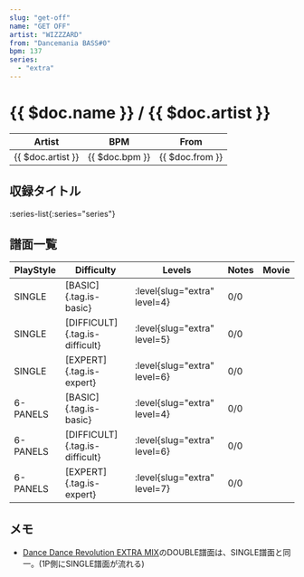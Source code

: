 ```yaml
---
slug: "get-off"
name: "GET OFF"
artist: "WIZZZARD"
from: "Dancemania BASS#0"
bpm: 137
series:
  - "extra"
---
```


# {{ $doc.name }} / {{ $doc.artist }}

|Artist|BPM|From|
|------|---|----|
|{{ $doc.artist }}|{{ $doc.bpm }}|{{ $doc.from }}|

## 収録タイトル

:series-list{:series="series"}

## 譜面一覧

|PlayStyle|Difficulty|Levels|Notes|Movie|
|---------|----------|------|-----|-----|
|SINGLE|[BASIC]{.tag.is-basic}|:level{slug="extra" level=4}|0/0||
|SINGLE|[DIFFICULT]{.tag.is-difficult}|:level{slug="extra" level=5}|0/0||
|SINGLE|[EXPERT]{.tag.is-expert}|:level{slug="extra" level=6}|0/0||
|6-PANELS|[BASIC]{.tag.is-basic}|:level{slug="extra" level=4}|0/0||
|6-PANELS|[DIFFICULT]{.tag.is-difficult}|:level{slug="extra" level=6}|0/0||
|6-PANELS|[EXPERT]{.tag.is-expert}|:level{slug="extra" level=7}|0/0||

## メモ

- [Dance Dance Revolution EXTRA MIX](/series/extra)のDOUBLE譜面は、SINGLE譜面と同一。(1P側にSINGLE譜面が流れる)
